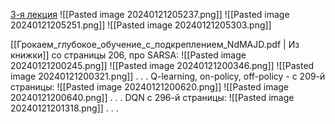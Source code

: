 [3-я лекция](https://youtu.be/aGsLzQla3nk?si=ImcSphYejsIy3Eou)
![[Pasted image 20240121205237.png]]
![[Pasted image 20240121205251.png]]
![[Pasted image 20240121205303.png]]

[[Грокаем_глубокое_обучение_с_подкреплением_NdMAJD.pdf | Из книжки]] со страницы 206, про SARSA:
![[Pasted image 20240121200245.png]]
![[Pasted image 20240121200346.png]]
![[Pasted image 20240121200321.png]]
.
.
.
Q-learning, on-policy, off-policy - с 209-й страницы:
![[Pasted image 20240121200620.png]]
![[Pasted image 20240121200640.png]]
.
.
.
DQN с 296-й страницы:
![[Pasted image 20240121201318.png]]
.
.
.
